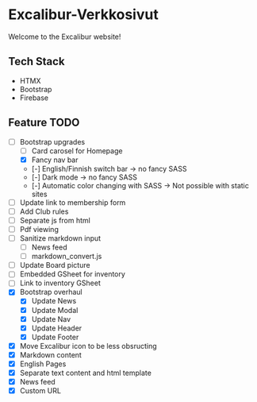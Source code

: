 # Excalibur-Verkkosivut
Welcome to the Excalibur website!

## Tech Stack
- HTMX
- Bootstrap
- Firebase

## Feature TODO
- [ ] Bootstrap upgrades
  - [ ] Card carosel for Homepage
  - [X] Fancy nav bar
  - [-] English/Finnish switch bar -> no fancy SASS
  - [-] Dark mode -> no fancy SASS
  - [-] Automatic color changing with SASS -> Not possible with static sites
- [ ] Update link to membership form
- [ ] Add Club rules
- [ ] Separate js from html
- [ ] Pdf viewing
- [ ] Sanitize markdown input
  - [ ] News feed
  - [ ] markdown_convert.js
- [ ] Update Board picture
- [ ] Embedded GSheet for inventory
- [ ] Link to inventory GSheet
- [X] Bootstrap overhaul
  - [X] Update News
  - [X] Update Modal
  - [X] Update Nav
  - [X] Update Header
  - [X] Update Footer
- [X] Move Excalibur icon to be less obsructing
- [X] Markdown content
- [X] English Pages
- [X] Separate text content and html template
- [X] News feed
- [X] Custom URL 
